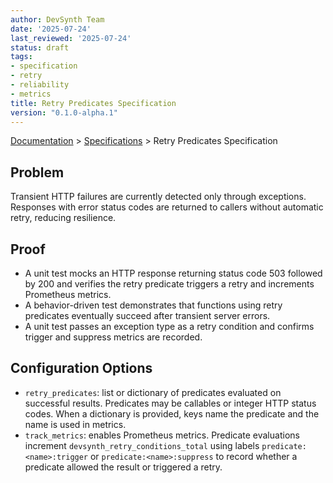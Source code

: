 ```yaml
---
author: DevSynth Team
date: '2025-07-24'
last_reviewed: '2025-07-24'
status: draft
tags:
- specification
- retry
- reliability
- metrics
title: Retry Predicates Specification
version: "0.1.0-alpha.1"
---
```

<div class="breadcrumbs">
<a href="../index.md">Documentation</a> &gt; <a href="index.md">Specifications</a> &gt; Retry Predicates Specification
</div>

## Problem

Transient HTTP failures are currently detected only through exceptions. Responses with error status codes are returned to callers without automatic retry, reducing resilience.

## Proof

- A unit test mocks an HTTP response returning status code 503 followed by 200 and verifies the retry predicate triggers a retry and increments Prometheus metrics.
- A behavior-driven test demonstrates that functions using retry predicates eventually succeed after transient server errors.
- A unit test passes an exception type as a retry condition and confirms trigger and suppress metrics are recorded.

## Configuration Options

- `retry_predicates`: list or dictionary of predicates evaluated on successful
  results. Predicates may be callables or integer HTTP status codes. When a
  dictionary is provided, keys name the predicate and the name is used in
  metrics.
- `track_metrics`: enables Prometheus metrics. Predicate evaluations increment
  `devsynth_retry_conditions_total` using labels
  `predicate:<name>:trigger` or `predicate:<name>:suppress` to record whether a
  predicate allowed the result or triggered a retry.
